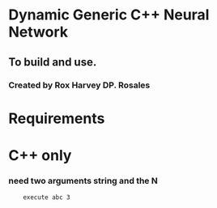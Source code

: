 # Dynamic Generic C++ Neural Network                     
## To build and use.
### Created by Rox Harvey DP. Rosales
# Requirements
# C++ only


### need two arguments string and the N
```
    execute abc 3
```
